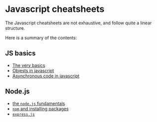 # Javascript cheatsheets

The Javascript cheatsheets are not exhaustive, and follow quite a linear structure.

Here is a summary of the contents:

## JS basics

- [The very basics](1-js-basics.md)
- [Objests in javascript](2-objects-js.md)
- [Asynchronous code in javascript](3-async-code-in-js.md)

## Node.js

- [the `node.js` fundamentals](0.1-nodejs/1-nodejs-basics.md)
- [`npm` and installing packages](0.1-nodejs/2-third-party-packages.md)
- [`express.js`](0.1-nodejs/3-express.md)
